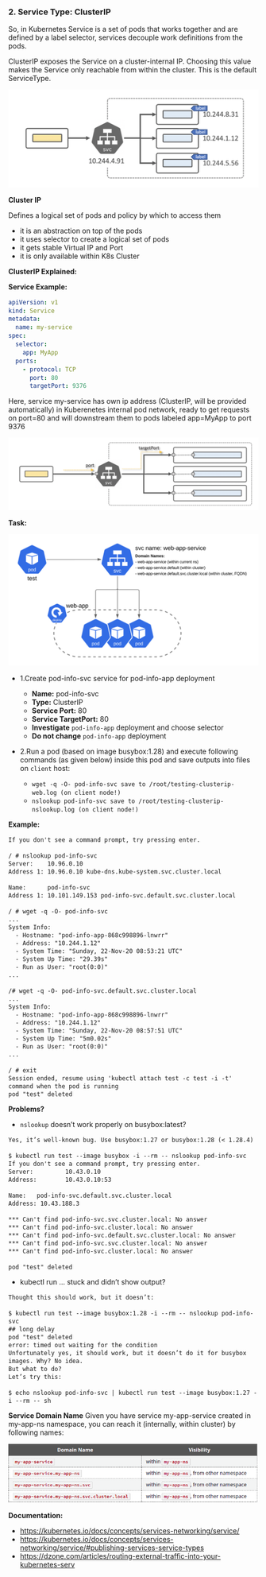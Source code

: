 ### 2. Service Type: ClusterIP
So, in Kubernetes Service is a set of pods that works together and are defined by a label selector, services decouple work definitions from the pods.

ClusterIP exposes the Service on a cluster-internal IP. Choosing this value makes the Service only reachable from within the cluster. This is the default ServiceType.

![2. Service Type: ClusterIP](img/2-1.png)

**Cluster IP**

Defines a logical set of pods and policy by which to access them

- it is an abstraction on top of the pods
- it uses selector to create a logical set of pods
- it gets stable Virtual IP and Port
- it is only available within K8s Cluster

**ClusterIP Explained:**

**Service Example:**

```yaml
apiVersion: v1
kind: Service
metadata:
  name: my-service
spec:
  selector:
    app: MyApp
  ports:
    - protocol: TCP
      port: 80
      targetPort: 9376
```

Here, service my-service has own ip address (ClusterIP, will be provided automatically) in Kuberenetes internal pod network, ready to get requests on port=80 and will downstream them to pods labeled app=MyApp to port 9376

![Service structure](img/2-2.png)


**Task:**

![img](img/2-3.png)

- 1.Create pod-info-svc service for pod-info-app deployment

  - **Name:** pod-info-svc
  - **Type:** ClusterIP
  - **Service Port:** 80
  - **Service TargetPort:** 80
  - **Investigate** `pod-info-app` deployment and choose selector
  - **Do not change** `pod-info-app` deployment


- 2.Run a pod (based on image busybox:1.28) and execute following commands (as given below) inside this pod and save outputs into files on `client` host:

  - `wget -q -O- pod-info-svc save to /root/testing-clusterip-web.log (on client node!)`
  - `nslookup pod-info-svc save to /root/testing-clusterip-nslookup.log (on client node!)`

**Example:**

```shell# kubectl run test --image busybox:1.28 -i --tty --rm -- sh
If you don't see a command prompt, try pressing enter.

/ # nslookup pod-info-svc
Server:    10.96.0.10
Address 1: 10.96.0.10 kube-dns.kube-system.svc.cluster.local

Name:      pod-info-svc
Address 1: 10.101.149.153 pod-info-svc.default.svc.cluster.local

/ # wget -q -O- pod-info-svc
...
System Info:
  - Hostname: "pod-info-app-868c998896-lnwrr"
  - Address: "10.244.1.12"
  - System Time: "Sunday, 22-Nov-20 08:53:21 UTC"
  - System Up Time: "29.39s"
  - Run as User: "root(0:0)"
...

/# wget -q -O- pod-info-svc.default.svc.cluster.local
...
System Info:
  - Hostname: "pod-info-app-868c998896-lnwrr"
  - Address: "10.244.1.12"
  - System Time: "Sunday, 22-Nov-20 08:57:51 UTC"
  - System Up Time: "5m0.02s"
  - Run as User: "root(0:0)"
...

/ # exit
Session ended, resume using 'kubectl attach test -c test -i -t' command when the pod is running
pod "test" deleted
```

**Problems?**
- `nslookup` doesn’t work properly on busybox:latest?

```shell
Yes, it’s well-known bug. Use busybox:1.27 or busybox:1.28 (< 1.28.4)

$ kubectl run test --image busybox -i --rm -- nslookup pod-info-svc
If you don't see a command prompt, try pressing enter.
Server:         10.43.0.10
Address:        10.43.0.10:53

Name:   pod-info-svc.default.svc.cluster.local
Address: 10.43.188.3

*** Can't find pod-info-svc.svc.cluster.local: No answer
*** Can't find pod-info-svc.cluster.local: No answer
*** Can't find pod-info-svc.default.svc.cluster.local: No answer
*** Can't find pod-info-svc.svc.cluster.local: No answer
*** Can't find pod-info-svc.cluster.local: No answer

pod "test" deleted
```

- kubectl run ... stuck and didn’t show output?
```shell
Thought this should work, but it doesn’t:

$ kubectl run test --image busybox:1.28 -i --rm -- nslookup pod-info-svc
## long delay
pod "test" deleted
error: timed out waiting for the condition
Unfortunately yes, it should work, but it doesn’t do it for busybox images. Why? No idea.
But what to do?
Let’s try this:

$ echo nslookup pod-info-svc | kubectl run test --image busybox:1.27 -i --rm -- sh
```

**Service Domain Name**
Given you have service my-app-service created in my-app-ns namespace, you can reach it (internally, within cluster) by following names:

![Domain](img/Screenshot%20from%202021-10-22%2009-41-15.png
)

**Documentation:**
- https://kubernetes.io/docs/concepts/services-networking/service/
- https://kubernetes.io/docs/concepts/services-networking/service/#publishing-services-service-types
- https://dzone.com/articles/routing-external-traffic-into-your-kubernetes-serv
